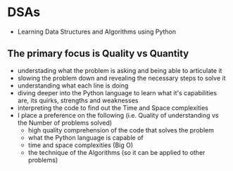 # DSAs
- Learning Data Structures and Algorithms using Python

## The primary focus is Quality vs Quantity
- understading what the problem is asking and being able to articulate it
- slowing the problem down and revealing the necessary steps to solve it
- understanding what each line is doing
- diving deeper into the Python language to learn what it's capabilities are, its quirks, strengths and weaknesses
- interpreting the code to find out the Time and Space complexities
- I place a preference on the following (i.e. Quality of understanding vs the Number of problems solved)
  - high quality comprehension of the code that solves the problem
  - what the Python language is capable of
  - time and space complexities (Big O)
  - the technique of the Algorithms (so it can be applied to other problems)